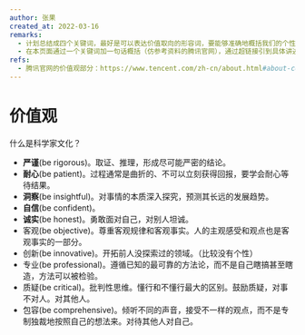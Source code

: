 ```yaml
---
author: 张果
created_at: 2022-03-16
remarks:
  - 计划总结成四个关键词，最好是可以表达价值取向的形容词，要能够准确地概括我们的个性。
  - 在本页面通过一个关键词加一句话概括（仿参考资料的腾讯官网），通过超链接引到具体讲述价值观的文章。
refs:
  - 腾讯官网的价值观部分：https://www.tencent.com/zh-cn/about.html#about-con-6
---
```


# 价值观

什么是科学家文化？

- **严谨**(be rigorous)。取证、推理，形成尽可能严密的结论。
- **耐心**(be patient)。过程通常是曲折的、不可以立刻获得回报，要学会耐心等待结果。
- **洞察**(be insightful)。对事情的本质深入探究，预测其长远的发展趋势。
- **自信**(be confident)。
- **诚实**(be honest)。勇敢面对自己，对别人坦诚。
- 客观(be objective)。尊重客观规律和客观事实。人的主观感受和观点也是客观事实的一部分。
- 创新(be innovative)。开拓前人没探索过的领域。（比较没有个性）
- 专业(be professional)。遵循已知的最可靠的方法论，而不是自己瞎搞甚至瞎造，方法可以被检验。
- 质疑(be critical)。批判性思维。懂行和不懂行最大的区别。鼓励质疑，对事不对人。对其他人。
- 包容(be comprehensive)。倾听不同的声音，接受不一样的观点，而不是专制独裁地按照自己的想法来。对待其他人对自己。
